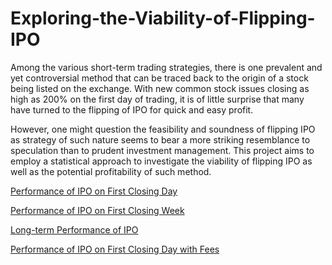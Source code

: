 # Exploring-the-Viability-of-Flipping-IPO

Among the various short-term trading strategies, there is one prevalent and yet controversial method that can be traced back to the origin of a stock being listed on the exchange. With new common stock issues closing as high as 200% on the first day of trading, it is of little surprise that many have turned to the flipping of IPO for quick and easy profit. 

However, one might question the feasibility and soundness of flipping IPO as strategy of such nature seems to bear a more striking resemblance to speculation than to prudent investment management. This project aims to employ a statistical approach to investigate the viability of flipping IPO as well as the potential profitability of such method.

[Performance of IPO on First Closing Day](https://theboywhoprocrastinates.github.io/docs/day.html)

[Performance of IPO on First Closing Week](https://theboywhoprocrastinates.github.io/docs/week.html)

[Long-term Performance of IPO](https://theboywhoprocrastinates.github.io/docs/longterm.html)

[Performance of IPO on First Closing Day with Fees](https://theboywhoprocrastinates.github.io/docs/fees.html)
